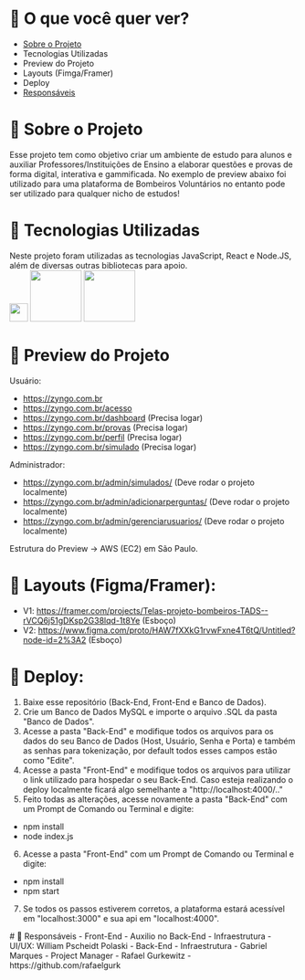 # 🎒 O que você quer ver?
- <a href="#sobre">Sobre o Projeto</a>
- Tecnologias Utilizadas
- Preview do Projeto
- Layouts (Fimga/Framer)
- Deploy
- <a href="#responsaveis">Responsáveis</a>

# 🎒 Sobre o Projeto
<div id="sobre">Esse projeto tem como objetivo criar um ambiente de estudo para alunos e auxiliar Professores/Instituições de Ensino a elaborar questões e provas de forma digital, interativa e gammificada. No exemplo de preview abaixo foi utilizado para uma plataforma de Bombeiros Voluntários no entanto pode ser utilizado para qualquer nicho de estudos!</div> 

# 📡 Tecnologias Utilizadas                                                   
<div>Neste projeto foram utilizadas as tecnologias JavaScript, React e Node.JS, além de diversas outras bibliotecas para apoio.</div>
<div>
<img style="width: 32px;" src="https://upload.wikimedia.org/wikipedia/commons/thumb/9/99/Unofficial_JavaScript_logo_2.svg/1024px-Unofficial_JavaScript_logo_2.svg.png">
<img style="width: 90px;" src="https://www.fullstackpython.com/img/logos/react.png">
<img style="width: 90px;" src="https://miro.medium.com/max/1400/1*cqQsY4mgoBbzWgG_XCYSjg.png">
</div>

# 📡 Preview do Projeto

Usuário:
- https://zyngo.com.br
- https://zyngo.com.br/acesso 
- https://zyngo.com.br/dashboard (Precisa logar)
- https://zyngo.com.br/provas (Precisa logar)
- https://zyngo.com.br/perfil (Precisa logar)
- https://zyngo.com.br/simulado (Precisa logar)

Administrador:
- https://zyngo.com.br/admin/simulados/ (Deve rodar o projeto localmente)
- https://zyngo.com.br/admin/adicionarperguntas/ (Deve rodar o projeto localmente)
- https://zyngo.com.br/admin/gerenciarusuarios/ (Deve rodar o projeto localmente)

Estrutura do Preview -> AWS (EC2) em São Paulo.

# 📡 Layouts (Figma/Framer):
- V1: https://framer.com/projects/Telas-projeto-bombeiros-TADS--rVCQ6j51gDKsp2G38lqd-1t8Ye (Esboço)
- V2: https://www.figma.com/proto/HAW7fXXkG1rvwFxne4T6tQ/Untitled?node-id=2%3A2 (Esboço)

# 📡 Deploy:
1) Baixe esse repositório (Back-End, Front-End e Banco de Dados).
2) Crie um Banco de Dados MySQL e importe o arquivo .SQL da pasta "Banco de Dados".
3) Acesse a pasta "Back-End" e modifique todos os arquivos para os dados do seu Banco de Dados (Host, Usuário, Senha e Porta) e também as senhas para tokenização, por default todos esses campos estão como "Edite".
4) Acesse a pasta "Front-End" e modifique todos os arquivos para utilizar o link utilizado para hospedar o seu Back-End. Caso esteja realizando o deploy localmente ficará algo semelhante a "http://localhost:4000/.."
5) Feito todas as alterações, acesse novamente a pasta "Back-End" com um Prompt de Comando ou Terminal e digite:
- npm install
- node index.js
6) Acesse a pasta "Front-End" com um Prompt de Comando ou Terminal e digite:
- npm install
- npm start
7) Se todos os passos estiverem corretos, a plataforma estará acessível em "localhost:3000" e sua api em "localhost:4000".

<div id="responsaveis"># 📡 Responsáveis
- Front-End - Auxilio no Back-End - Infraestrutura - UI/UX: William Pscheidt Polaski
- Back-End - Infraestrutura - Gabriel Marques
- Project Manager - Rafael Gurkewitz - https://github.com/rafaelgurk<div>
